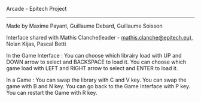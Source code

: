 Arcade - Epitech Project
***
Made by Maxime Payant, Guillaume Debard, Guillaume Soisson

Interface shared with Mathis Clanche(leader - mathis.clanche@epitech.eu), Nolan Kijas, Pascal Betti

In the Game Interface :
    You can choose which librairy load with UP and DOWN arrow to select and BACKSPACE to load it.
    You can choose which game load with LEFT and RIGHT arrow to select and ENTER to load it.

In a Game :
    You can swap the library with C and V key.
    You can swap the game with B and N key.
    You can go back to the Game Interface with P key.
    You can restart the Game with R key.